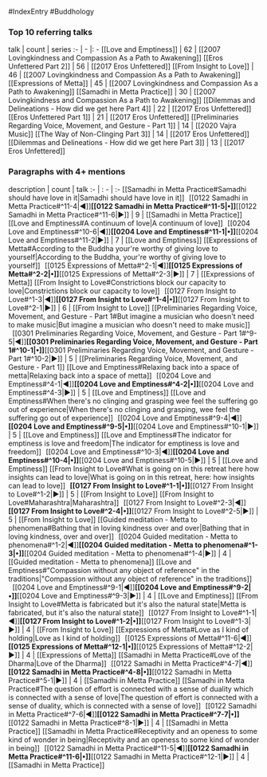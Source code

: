 #IndexEntry #Buddhology

### Top 10 referring talks
talk | count | series
:- | - |: -
[[Love and Emptiness]] | 62 | [[2007 Lovingkindness and Compassion As a Path to Awakening]]
[[Eros Unfettered Part 2]] | 56 | [[2017 Eros Unfettered]]
[[From Insight to Love]] | 46 | [[2007 Lovingkindness and Compassion As a Path to Awakening]]
[[Expressions of Metta]] | 45 | [[2007 Lovingkindness and Compassion As a Path to Awakening]]
[[Samadhi in Metta Practice]] | 30 | [[2007 Lovingkindness and Compassion As a Path to Awakening]]
[[Dilemmas and Delineations - How did we get here Part 4]] | 22 | [[2017 Eros Unfettered]]
[[Eros Unfettered Part 1]] | 21 | [[2017 Eros Unfettered]]
[[Preliminaries Regarding Voice, Movement, and Gesture - Part 1]] | 14 | [[2020 Vajra Music]]
[[The Way of Non-Clinging Part 3]] | 14 | [[2017 Eros Unfettered]]
[[Dilemmas and Delineations - How did we get here Part 3]] | 13 | [[2017 Eros Unfettered]]

### Paragraphs with 4+ mentions
description | count | talk
:- | : - | :-
[[Samadhi in Metta Practice#Samadhi should have love in it\|Samadhi should have love in it]] &nbsp;&nbsp;[[0122 Samadhi in Metta Practice#^11-4\|◀]]**[[0122 Samadhi in Metta Practice#^11-5\|•]]**[[0122 Samadhi in Metta Practice#^11-6\|▶]] | 9 | [[Samadhi in Metta Practice]]
[[Love and Emptiness#A continuum of love\|A continuum of love]] &nbsp;&nbsp;[[0204 Love and Emptiness#^10-6\|◀]]**[[0204 Love and Emptiness#^11-1\|•]]**[[0204 Love and Emptiness#^11-2\|▶]] | 7 | [[Love and Emptiness]]
[[Expressions of Metta#According to the Buddha your're worthy of giving love to yourself\|According to the Buddha, your're worthy of giving love to yourself]] &nbsp;&nbsp;[[0125 Expressions of Metta#^2-1\|◀]]**[[0125 Expressions of Metta#^2-2\|•]]**[[0125 Expressions of Metta#^2-3\|▶]] | 7 | [[Expressions of Metta]]
[[From Insight to Love#Constrictions block our capacity to love\|Constrictions block our capacity to love]] &nbsp;&nbsp;[[0127 From Insight to Love#^1-3\|◀]]**[[0127 From Insight to Love#^1-4\|•]]**[[0127 From Insight to Love#^2-1\|▶]] | 6 | [[From Insight to Love]]
[[Preliminaries Regarding Voice, Movement, and Gesture - Part 1#But imagine a musician who doesn't need to make music\|But imagine a musician who doesn't need to make music]] &nbsp;&nbsp;[[0301 Preliminaries Regarding Voice, Movement, and Gesture - Part 1#^9-5\|◀]]**[[0301 Preliminaries Regarding Voice, Movement, and Gesture - Part 1#^10-1\|•]]**[[0301 Preliminaries Regarding Voice, Movement, and Gesture - Part 1#^10-2\|▶]] | 5 | [[Preliminaries Regarding Voice, Movement, and Gesture - Part 1]]
[[Love and Emptiness#Relaxing back into a space of metta\|Relaxing back into a space of metta]] &nbsp;&nbsp;[[0204 Love and Emptiness#^4-1\|◀]]**[[0204 Love and Emptiness#^4-2\|•]]**[[0204 Love and Emptiness#^4-3\|▶]] | 5 | [[Love and Emptiness]]
[[Love and Emptiness#When there's no clinging and grasping wee feel the suffering go out of experience\|When there's no clinging and grasping, wee feel the suffering go out of experience]] &nbsp;&nbsp;[[0204 Love and Emptiness#^9-4\|◀]]**[[0204 Love and Emptiness#^9-5\|•]]**[[0204 Love and Emptiness#^10-1\|▶]] | 5 | [[Love and Emptiness]]
[[Love and Emptiness#The indicator for emptiness is love and freedom\|The indicator for emptiness is love and freedom]] &nbsp;&nbsp;[[0204 Love and Emptiness#^10-3\|◀]]**[[0204 Love and Emptiness#^10-4\|•]]**[[0204 Love and Emptiness#^10-5\|▶]] | 5 | [[Love and Emptiness]]
[[From Insight to Love#What is going on in this retreat here how insights can lead to love\|What is going on in this retreat, here: how insights can lead to love]] &nbsp;&nbsp;**[[0127 From Insight to Love#^1-1\|•]]**[[0127 From Insight to Love#^1-2\|▶]] | 5 | [[From Insight to Love]]
[[From Insight to Love#Maharashtra\|Maharashtra]] &nbsp;&nbsp;[[0127 From Insight to Love#^2-3\|◀]]**[[0127 From Insight to Love#^2-4\|•]]**[[0127 From Insight to Love#^2-5\|▶]] | 5 | [[From Insight to Love]]
[[Guided meditation - Metta to phenomena#Bathing that in loving kindness over and over\|Bathing that in loving kindness, over and over]] &nbsp;&nbsp;[[0204 Guided meditation - Metta to phenomena#^1-2\|◀]]**[[0204 Guided meditation - Metta to phenomena#^1-3\|•]]**[[0204 Guided meditation - Metta to phenomena#^1-4\|▶]] | 4 | [[Guided meditation - Metta to phenomena]]
[[Love and Emptiness#"Compassion without any object of reference" in the traditions\|"Compassion without any object of reference" in the traditions]] &nbsp;&nbsp;[[0204 Love and Emptiness#^9-1\|◀]]**[[0204 Love and Emptiness#^9-2\|•]]**[[0204 Love and Emptiness#^9-3\|▶]] | 4 | [[Love and Emptiness]]
[[From Insight to Love#Metta is fabricated but it's also the natural state\|Metta is fabricated, but it's also the natural state]] &nbsp;&nbsp;[[0127 From Insight to Love#^1-1\|◀]]**[[0127 From Insight to Love#^1-2\|•]]**[[0127 From Insight to Love#^1-3\|▶]] | 4 | [[From Insight to Love]]
[[Expressions of Metta#Love as I kind of holding\|Love as I kind of holding]] &nbsp;&nbsp;[[0125 Expressions of Metta#^11-6\|◀]]**[[0125 Expressions of Metta#^12-1\|•]]**[[0125 Expressions of Metta#^12-2\|▶]] | 4 | [[Expressions of Metta]]
[[Samadhi in Metta Practice#Love of the Dharma\|Love of the Dharma]] &nbsp;&nbsp;[[0122 Samadhi in Metta Practice#^4-7\|◀]]**[[0122 Samadhi in Metta Practice#^4-8\|•]]**[[0122 Samadhi in Metta Practice#^5-1\|▶]] | 4 | [[Samadhi in Metta Practice]]
[[Samadhi in Metta Practice#The question of effort is connected with a sense of duality which is connected with a sense of love\|The question of effort is connected with a sense of duality, which is connected with a sense of love]] &nbsp;&nbsp;[[0122 Samadhi in Metta Practice#^7-6\|◀]]**[[0122 Samadhi in Metta Practice#^7-7\|•]]**[[0122 Samadhi in Metta Practice#^8-1\|▶]] | 4 | [[Samadhi in Metta Practice]]
[[Samadhi in Metta Practice#Receptivity and an openess to some kind of wonder in being\|Receptivity and an openess to some kind of wonder in being]] &nbsp;&nbsp;[[0122 Samadhi in Metta Practice#^11-5\|◀]]**[[0122 Samadhi in Metta Practice#^11-6\|•]]**[[0122 Samadhi in Metta Practice#^12-1\|▶]] | 4 | [[Samadhi in Metta Practice]]

